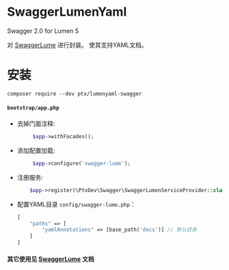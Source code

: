 SwaggerLumenYaml
==========

Swagger 2.0 for Lumen 5

对 [SwaggerLume](https://github.com/DarkaOnLine/SwaggerLume) 进行封装。
使其支持YAML文档。

安装
============

````
composer require --dev ptx/lumenyaml-swagger
````


#### `bootstrap/app.php`

- 去掉门面注释:
    ```php
         $app->withFacades();
    ```
- 添加配置加载:
    ```php
         $app->configure('swagger-lume');
    ```
- 注册服务:
    ```php
        $app->register(\PtxDev\Swagger\SwaggerLumenServiceProvider::class);
    ```
- 配置YAML目录 `config/swagger-lume.php`：
    ````php
    [
        "paths" => [
            "yamlAnnotations" => [base_path('docs')] // 默认目录
        ]
    ]
    ````

#### 其它使用见 [SwaggerLume](https://github.com/DarkaOnLine/SwaggerLume) 文档
